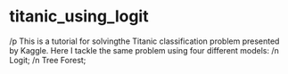 # titanic_using_logit

/p This is a tutorial for solvingthe Titanic classification problem presented by Kaggle. Here I tackle the same problem using four different models:
/n Logit;
/n Tree Forest;



